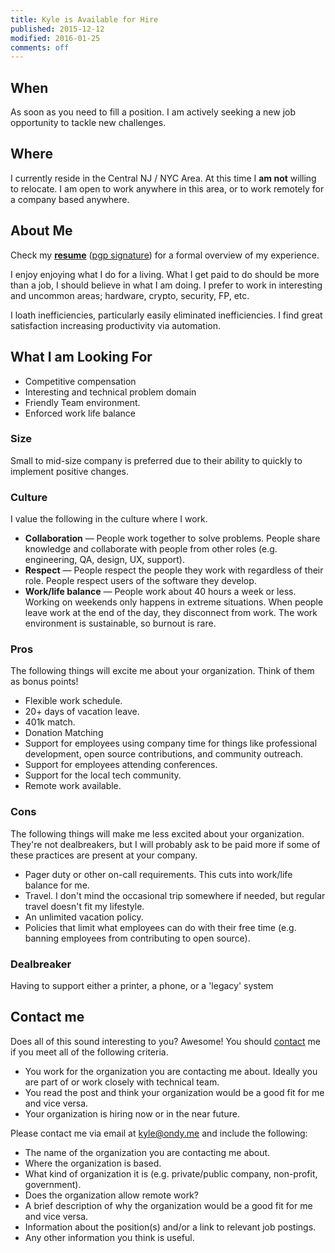 ```yaml
---
title: Kyle is Available for Hire
published: 2015-12-12
modified: 2016-01-25
comments: off
---
```


## When

As soon as you need to fill a position.
I am actively seeking a new job opportunity to tackle new challenges.

## Where

I currently reside in the Central NJ / NYC Area.
At this time I **am not** willing to relocate.
I am open to work anywhere in this area, or to work remotely for a company based anywhere.

## About Me

Check my [**resume**](/static/resume/Kyle.Ondy-Resume.pdf) ([pgp signature](/static/resume/Kyle.Ondy-Resume.pdf.sig)) for a formal overview of my experience.

I enjoy enjoying what I do for a living.
What I get paid to do should be more than a job, I should believe in what I am doing.
I prefer to work in interesting and uncommon areas; hardware, crypto, security, FP, etc.

I loath inefficiencies, particularly easily eliminated inefficiencies.
I find great satisfaction increasing productivity via automation.

## What I am Looking For

* Competitive compensation
* Interesting and technical problem domain
* Friendly Team environment.
* Enforced work life balance

### Size

Small to mid-size company is preferred due to their ability to quickly to implement positive changes.

### Culture

I value the following in the culture where I work.

* **Collaboration** — People work together to solve problems. People share knowledge and collaborate with people from other roles (e.g. engineering, QA, design, UX, support).
* **Respect** — People respect the people they work with regardless of their role. People respect users of the software they develop.
* **Work/life balance** — People work about 40 hours a week or less. Working on weekends only happens in extreme situations. When people leave work at the end of the day, they disconnect from work. The work environment is sustainable, so burnout is rare.

### Pros

The following things will excite me about your organization. Think of them as bonus points!

* Flexible work schedule.
* 20+ days of vacation leave.
* 401k match.
* Donation Matching
* Support for employees using company time for things like professional development, open source contributions, and community outreach.
* Support for employees attending conferences.
* Support for the local tech community.
* Remote work available.

### Cons

The following things will make me less excited about your organization. They're not dealbreakers, but I will probably ask to be paid more if some of these practices are present at your company.

* Pager duty or other on-call requirements. This cuts into work/life balance for me.
* Travel. I don't mind the occasional trip somewhere if needed, but regular travel doesn't fit my lifestyle.
* An unlimited vacation policy.
* Policies that limit what employees can do with their free time (e.g. banning employees from contributing to open source).

### Dealbreaker

Having to support either a printer, a phone, or a 'legacy' system

## Contact me

Does all of this sound interesting to you? Awesome! You should [contact](/contact) me if you meet all of the following criteria.

* You work for the organization you are contacting me about. Ideally you are part of or work closely with technical team.
* You read the post and think your organization would be a good fit for me and vice versa.
* Your organization is hiring now or in the near future.

Please contact me via email at <a href="mailto:kyle@ondy.me">kyle@ondy.me</a> and include the following:

* The name of the organization you are contacting me about.
* Where the organization is based.
* What kind of organization it is (e.g. private/public company, non-profit, government).
* Does the organization allow remote work?
* A brief description of why the organization would be a good fit for me and vice versa.
* Information about the position(s) and/or a link to relevant job postings.
* Any other information you think is useful.
